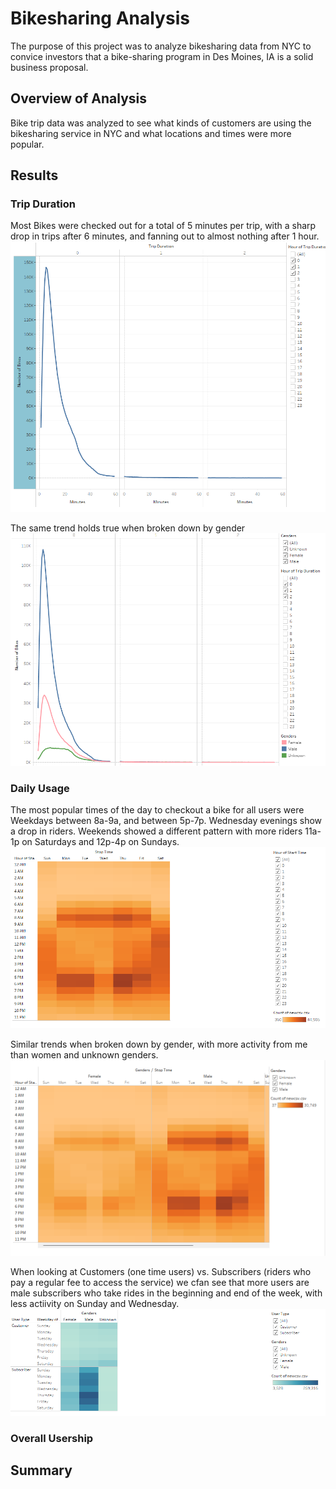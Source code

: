 # Bikesharing Analysis
The purpose of this project was to analyze bikesharing data from NYC to convice investors that a bike-sharing program in Des Moines, IA is a solid business proposal. 

## Overview of Analysis
Bike trip data was analyzed to see what kinds of customers are using the bikesharing service in NYC and what locations and times were more popular.

## Results

### Trip Duration
Most Bikes were checked out for a total of 5 minutes per trip, with a sharp drop in trips after 6 minutes, and fanning out to almost nothing after 1 hour.  
![Bike Checkout Duration for all Users](/CheckoutTimes.png)

The same trend holds true when broken down by gender
![Bike Checkout Duration by Gender](/TripDurationbyGender.png)
### Daily Usage
The most popular times of the day to checkout a bike for all users were Weekdays between 8a-9a, and between 5p-7p.  Wednesday evenings show a drop in riders.  Weekends showed a different pattern with more riders 11a-1p on Saturdays and 12p-4p on Sundays.
![Bike Checkout per Day](/CheckoutTimesperWeekday.png)

Similar trends when broken down by gender, with more activity from me than women and unknown genders.
![Bike Checkout per Day by Gender](/CheckoutTimesbyGenderPerWeekday.png)

When looking at Customers (one time users) vs. Subscribers (riders who pay a regular fee to access the service) we cfan see that more users are male subscribers who take rides in the beginning and end of the week, with less actiivity on Sunday and Wednesday.
![User Trips by Gender per Weekday](/RidersByGenderPerWeekday.png)

### Overall Usership

## Summary
